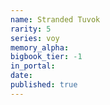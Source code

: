 ```yaml
---
name: Stranded Tuvok
rarity: 5
series: voy
memory_alpha:
bigbook_tier: -1
in_portal:
date:
published: true
---
```



